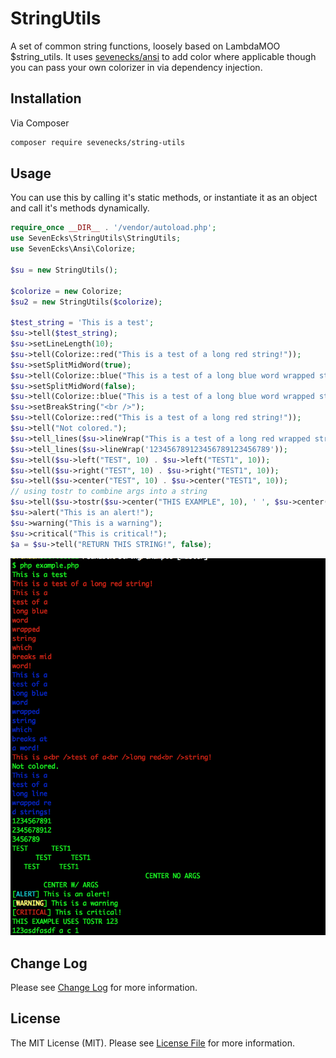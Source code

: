 # StringUtils

A set of common string functions, loosely based on LambdaMOO $string_utils. It uses [sevenecks/ansi](https://github.com/SevenEcks/ansi) to add color where applicable though you can pass your own colorizer in via dependency injection.

## Installation

Via Composer

```bash
composer require sevenecks/string-utils
```

## Usage

You can use this by calling it's static methods, or instantiate it as an object and call it's methods dynamically.

```php
require_once __DIR__ . '/vendor/autoload.php';
use SevenEcks\StringUtils\StringUtils;
use SevenEcks\Ansi\Colorize;

$su = new StringUtils();

$colorize = new Colorize;
$su2 = new StringUtils($colorize);

$test_string = 'This is a test';
$su->tell($test_string);
$su->setLineLength(10);
$su->tell(Colorize::red("This is a test of a long red string!"));
$su->setSplitMidWord(true);
$su->tell(Colorize::blue("This is a test of a long blue word wrapped string which breaks mid word!"));
$su->setSplitMidWord(false);
$su->tell(Colorize::blue("This is a test of a long blue word wrapped string which breaks at a word!"));
$su->setBreakString("<br />");
$su->tell(Colorize::red("This is a test of a long red string!"));
$su->tell("Not colored.");
$su->tell_lines($su->lineWrap("This is a test of a long red wrapped string!"));
$su->tell_lines($su->lineWrap('123456789123456789123456789'));
$su->tell($su->left("TEST", 10) . $su->left("TEST1", 10));
$su->tell($su->right("TEST", 10) . $su->right("TEST1", 10));
$su->tell($su->center("TEST", 10) . $su->center("TEST1", 10));
// using tostr to combine args into a string
$su->tell($su->tostr($su->center("THIS EXAMPLE", 10), ' ', $su->center("USES TOSTR", 10), ' ', 1,2,3));
$su->alert("This is an alert!");
$su->warning("This is a warning");
$su->critical("This is critical!");
$a = $su->tell("RETURN THIS STRING!", false);
```
![Example Output](https://github.com/SevenEcks/string-utils/blob/master/images/example.png "Example Output")

## Change Log
Please see [Change Log](CHANGELOG.md) for more information.

## License

The MIT License (MIT). Please see [License File](LICENSE.md) for more information.
